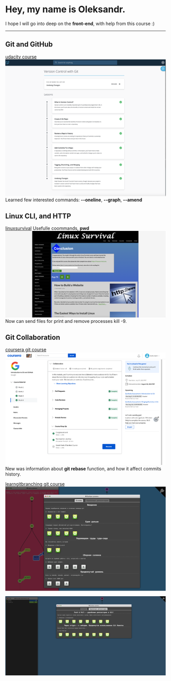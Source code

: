 # Hey, my name is Oleksandr.
I hope I will go into deep on the **front-end**, with help from this course :)

---

## Git and GitHub 
[udacity course](https://www.udacity.com/course/version-control-with-git--ud123)
![Udacity complete course](https://github.com/Dovahkiin1991/kottans-frontend/blob/main/images/lesson1-udacity.png)
Learned few interested commands:
**--oneline**, **--graph**, **--amend**

## Linux CLI, and HTTP
 [linuxsurvival](https://linuxsurvival.com/)
Usefulle coommands, **pwd**
![Udacity complete course](https://github.com/Dovahkiin1991/kottans-frontend/blob/main/task_linux_cli/lesson2-linuxsurvival.png)
Now can send files for print and remove processes kill -9.

## Git Collaboration
[coursera git course](https://www.coursera.org/learn/introduction-git-github)
![Udacity complete course](https://github.com/Dovahkiin1991/kottans-frontend/blob/main/task_git_collaboration/lesson3-coursera-git.png)
New was information about **git rebase** function, and how it affect commits history.

[learngitbranching git course](https://learngitbranching.js.org/)
![learngitbranching part 1](https://github.com/Dovahkiin1991/kottans-frontend/blob/main/task_git_collaboration/lesson3-gitbranching1.png)

![learngitbranching part 2](https://github.com/Dovahkiin1991/kottans-frontend/blob/main/task_git_collaboration/lesson3-gitbranching2.png)
